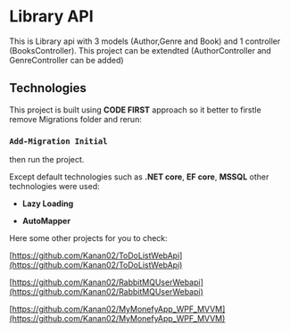 # Library API

This is Library api with 3 models (Author,Genre and Book) and 1 controller (BooksController).
This project can be extendted (AuthorController and GenreController can be added) 

## Technologies

This project is built using **CODE FIRST** approach so it better to firstle remove Migrations folder
and rerun:
### `Add-Migration Initial`

then run the project.


Except default technologies such as **.NET core**, **EF core**, **MSSQL** other technologies were used:

- **Lazy Loading** 

- **AutoMapper** 


Here some other projects for you to check:

[https://github.com/Kanan02/ToDoListWebApi](https://github.com/Kanan02/ToDoListWebApi)  

[https://github.com/Kanan02/RabbitMQUserWebapi](https://github.com/Kanan02/RabbitMQUserWebapi)  

[https://github.com/Kanan02/MyMonefyApp_WPF_MVVM](https://github.com/Kanan02/MyMonefyApp_WPF_MVVM)  

